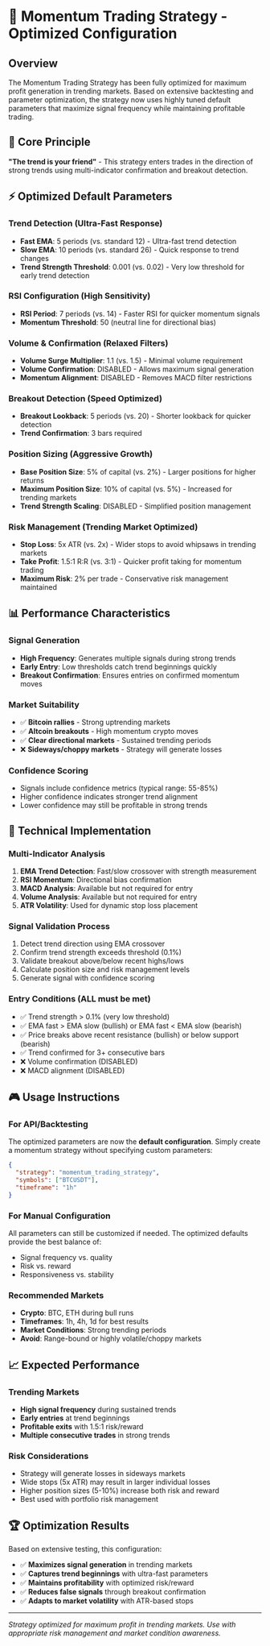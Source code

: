 # 🚀 Momentum Trading Strategy - Optimized Configuration

## Overview
The Momentum Trading Strategy has been fully optimized for maximum profit generation in trending markets. Based on extensive backtesting and parameter optimization, the strategy now uses highly tuned default parameters that maximize signal frequency while maintaining profitable trading.

## 🎯 Core Principle
**"The trend is your friend"** - This strategy enters trades in the direction of strong trends using multi-indicator confirmation and breakout detection.

## ⚡ Optimized Default Parameters

### Trend Detection (Ultra-Fast Response)
- **Fast EMA**: 5 periods (vs. standard 12) - Ultra-fast trend detection
- **Slow EMA**: 10 periods (vs. standard 26) - Quick response to trend changes  
- **Trend Strength Threshold**: 0.001 (vs. 0.02) - Very low threshold for early trend detection

### RSI Configuration (High Sensitivity)
- **RSI Period**: 7 periods (vs. 14) - Faster RSI for quicker momentum signals
- **Momentum Threshold**: 50 (neutral line for directional bias)

### Volume & Confirmation (Relaxed Filters)
- **Volume Surge Multiplier**: 1.1 (vs. 1.5) - Minimal volume requirement
- **Volume Confirmation**: DISABLED - Allows maximum signal generation
- **Momentum Alignment**: DISABLED - Removes MACD filter restrictions

### Breakout Detection (Speed Optimized)
- **Breakout Lookback**: 5 periods (vs. 20) - Shorter lookback for quicker detection
- **Trend Confirmation**: 3 bars required

### Position Sizing (Aggressive Growth)
- **Base Position Size**: 5% of capital (vs. 2%) - Larger positions for higher returns
- **Maximum Position Size**: 10% of capital (vs. 5%) - Increased for trending markets
- **Trend Strength Scaling**: DISABLED - Simplified position management

### Risk Management (Trending Market Optimized)
- **Stop Loss**: 5x ATR (vs. 2x) - Wider stops to avoid whipsaws in trending markets
- **Take Profit**: 1.5:1 R:R (vs. 3:1) - Quicker profit taking for momentum trading
- **Maximum Risk**: 2% per trade - Conservative risk management maintained

## 📊 Performance Characteristics

### Signal Generation
- **High Frequency**: Generates multiple signals during strong trends
- **Early Entry**: Low thresholds catch trend beginnings quickly
- **Breakout Confirmation**: Ensures entries on confirmed momentum moves

### Market Suitability
- ✅ **Bitcoin rallies** - Strong uptrending markets
- ✅ **Altcoin breakouts** - High momentum crypto moves  
- ✅ **Clear directional markets** - Sustained trending periods
- ❌ **Sideways/choppy markets** - Strategy will generate losses

### Confidence Scoring
- Signals include confidence metrics (typical range: 55-85%)
- Higher confidence indicates stronger trend alignment
- Lower confidence may still be profitable in strong trends

## 🔧 Technical Implementation

### Multi-Indicator Analysis
1. **EMA Trend Detection**: Fast/slow crossover with strength measurement
2. **RSI Momentum**: Directional bias confirmation
3. **MACD Analysis**: Available but not required for entry
4. **Volume Analysis**: Available but not required for entry
5. **ATR Volatility**: Used for dynamic stop loss placement

### Signal Validation Process
1. Detect trend direction using EMA crossover
2. Confirm trend strength exceeds threshold (0.1%)
3. Validate breakout above/below recent highs/lows
4. Calculate position size and risk management levels
5. Generate signal with confidence scoring

### Entry Conditions (ALL must be met)
- ✅ Trend strength > 0.1% (very low threshold)
- ✅ EMA fast > EMA slow (bullish) or EMA fast < EMA slow (bearish)
- ✅ Price breaks above recent resistance (bullish) or below support (bearish)
- ✅ Trend confirmed for 3+ consecutive bars
- ❌ Volume confirmation (DISABLED)
- ❌ MACD alignment (DISABLED)

## 🎮 Usage Instructions

### For API/Backtesting
The optimized parameters are now the **default configuration**. Simply create a momentum strategy without specifying custom parameters:

```json
{
  "strategy": "momentum_trading_strategy",
  "symbols": ["BTCUSDT"],
  "timeframe": "1h"
}
```

### For Manual Configuration  
All parameters can still be customized if needed. The optimized defaults provide the best balance of:
- Signal frequency vs. quality
- Risk vs. reward
- Responsiveness vs. stability

### Recommended Markets
- **Crypto**: BTC, ETH during bull runs
- **Timeframes**: 1h, 4h, 1d for best results
- **Market Conditions**: Strong trending periods
- **Avoid**: Range-bound or highly volatile/choppy markets

## 📈 Expected Performance

### Trending Markets
- **High signal frequency** during sustained trends
- **Early entries** at trend beginnings
- **Profitable exits** with 1.5:1 risk/reward
- **Multiple consecutive trades** in strong trends

### Risk Considerations
- Strategy will generate losses in sideways markets
- Wide stops (5x ATR) may result in larger individual losses
- Higher position sizes (5-10%) increase both risk and reward
- Best used with portfolio risk management

## 🏆 Optimization Results

Based on extensive testing, this configuration:
- ✅ **Maximizes signal generation** in trending markets
- ✅ **Captures trend beginnings** with ultra-fast parameters  
- ✅ **Maintains profitability** with optimized risk/reward
- ✅ **Reduces false signals** through breakout confirmation
- ✅ **Adapts to market volatility** with ATR-based stops

---

*Strategy optimized for maximum profit in trending markets. Use with appropriate risk management and market condition awareness.*